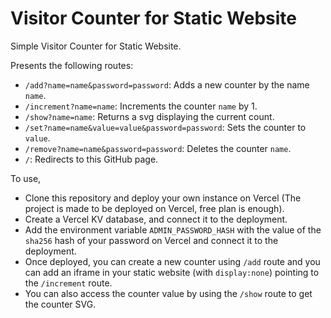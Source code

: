 # Visitor Counter for Static Website

Simple Visitor Counter for Static Website.

Presents the following routes:

- `/add?name=name&password=password`: Adds a new counter by the name `name`.
- `/increment?name=name`: Increments the counter `name` by 1.
- `/show?name=name`: Returns a svg displaying the current count.
- `/set?name=name&value=value&password=password`: Sets the counter to `value`.
- `/remove?name=name&password=password`: Deletes the counter `name`.
- `/`: Redirects to this GitHub page.

To use,

- Clone this repository and deploy your own instance on Vercel (The project is made to be deployed on Vercel, free plan is enough).
- Create a Vercel KV database, and connect it to the deployment.
- Add the environment variable `ADMIN_PASSWORD_HASH` with the value of the `sha256` hash of your password on Vercel and connect it to the deployment.
- Once deployed, you can create a new counter using `/add` route and you can add an iframe in your static website (with `display:none`) pointing to the `/increment` route.
- You can also access the counter value by using the `/show` route to get the counter SVG.
